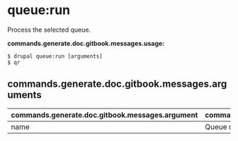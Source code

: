 # queue:run
Process the selected queue.

**commands.generate.doc.gitbook.messages.usage:**
```
$ drupal queue:run [arguments]
$ qr  
```

## commands.generate.doc.gitbook.messages.arguments
commands.generate.doc.gitbook.messages.argument | commands.generate.doc.gitbook.messages.details
---------|-------------
name | Queue name.
